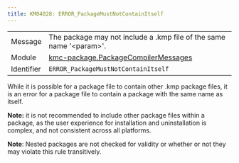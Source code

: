 ```yaml
---
title: KM04028: ERROR_PackageMustNotContainItself
---
```


|            |           |
|------------|---------- |
| Message    | The package may not include a \.kmp file of the same name '&lt;param&gt;'\. |
| Module     | [kmc-package.PackageCompilerMessages](kmc-package.packagecompilermessages) |
| Identifier | `ERROR_PackageMustNotContainItself` |


While it is possible for a package file to contain other .kmp package files,
it is an error for a package file to contain a package with the same name as
itself.

**Note:** it is not recommended to include other package files within a
package, as the user experience for installation and uninstallation is
complex, and not consistent across all platforms.

**Note**: Nested packages are not checked for validity or whether or not they
may violate this rule transitively.

